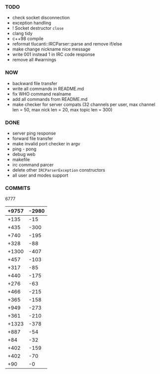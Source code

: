 
### TODO

- check socket disconnection
- exception handling
- ! Socket destructor `close`
- clang tidy
- c++98 compile
- reformat tlucanti::IRCParser::parse and remove if/else
- make change nickname nice message
- write 001 instead 1 in IRC code response
- remove all #warnings

### NOW

- backward file transfer
- write all commands in README.md
- fix WHO command realname
- add all commands from README.md
- make checker for server compats (32 channels per user, max channel len = 50,
	max nick len = 20, max topic len = 300)

### DONE

- server ping response
- forward file transfer
- make invalid port checker in argv
- ping - pong
- debug web
- makefile
- irc command parcer
- delete other `IRCParserException` constructors
- all user and modes support

### COMMITS 

6777

|	+9757	|	-2980	|
|-----------|-----------|
|	+135	|	-15		|
|	+435	|	-300	|
|	+740	|	-195	|
|	+328	|	-88		|
|	+1300	|	-407	|
|	+457	|	-103	|
|	+317	|	-85		|
|	+440	|	-175	|
|	+276	|	-63		|
|	+466	|	-215	|
|	+365	|	-158	|
|	+949	|	-273	|
|	+361	|	-210	|
|	+1323	|	-378	|
|	+887	|	-54		|
|	+84		|	-32		|
|	+402	|	-159	|
|	+402	|	-70		|
|	+90		|	-0		|
